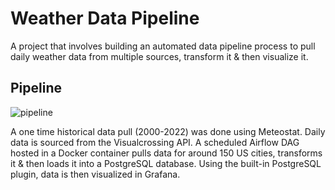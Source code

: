 # Weather Data Pipeline

A project that involves building an automated data pipeline process to pull daily weather data from multiple sources, transform it & then visualize it.

## Pipeline

![pipeline](https://user-images.githubusercontent.com/32349457/203732202-607e0f8e-05b1-41c7-ae47-bba9dec8f0ad.png)

A one time historical data pull (2000-2022) was done using Meteostat. Daily data is sourced from the Visualcrossing API. A scheduled Airflow DAG hosted in a Docker container pulls data for around 150 US cities, transforms it & then loads it into a PostgreSQL database. Using the built-in PostgreSQL plugin, data is then visualized in Grafana.
